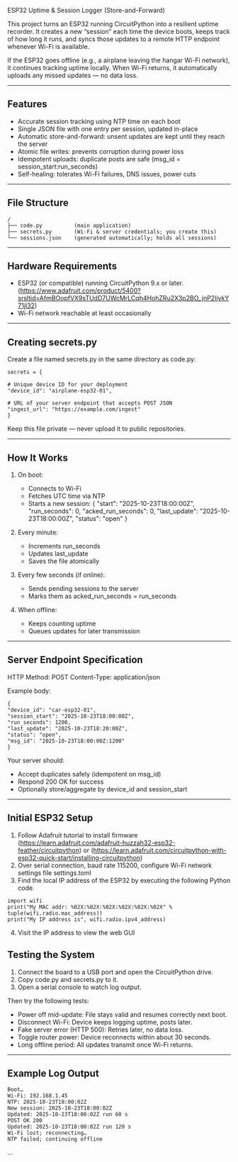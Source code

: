 ESP32 Uptime & Session Logger (Store-and-Forward)

This project turns an ESP32 running CircuitPython into a resilient uptime recorder.
It creates a new “session” each time the device boots, keeps track of how long it runs,
and syncs those updates to a remote HTTP endpoint whenever Wi-Fi is available.

If the ESP32 goes offline (e.g., a airplane leaving the hangar Wi-Fi network), it continues tracking uptime locally.
When Wi-Fi returns, it automatically uploads any missed updates — no data loss.

---

## Features

* Accurate session tracking using NTP time on each boot
* Single JSON file with one entry per session, updated in-place
* Automatic store-and-forward: unsent updates are kept until they reach the server
* Atomic file writes: prevents corruption during power loss
* Idempotent uploads: duplicate posts are safe (msg_id = session_start:run_seconds)
* Self-healing: tolerates Wi-Fi failures, DNS issues, power cuts

---

## File Structure
```
/
├── code.py          (main application)
├── secrets.py       (Wi-Fi & server credentials; you create this)
└── sessions.json    (generated automatically; holds all sessions)
```
---

## Hardware Requirements

* ESP32 (or compatible) running CircuitPython 9.x or later. (https://www.adafruit.com/product/5400?srsltid=AfmBOopfVX9sTUdD7UWcMrLCqh4HohZRu2X3p2BO_jnP2IiykY71jl32)
* Wi-Fi network reachable at least occasionally

---

## Creating secrets.py

Create a file named secrets.py in the same directory as code.py:
```
secrets = {

# Unique device ID for your deployment
"device_id": "airplane-esp32-01",

# URL of your server endpoint that accepts POST JSON
"ingest_url": "https://example.com/ingest"
}
```

Keep this file private — never upload it to public repositories.

---

## How It Works

1. On boot:

   * Connects to Wi-Fi
   * Fetches UTC time via NTP
   * Starts a new session:
     {
     "start": "2025-10-23T18:00:00Z",
     "run_seconds": 0,
     "acked_run_seconds": 0,
     "last_update": "2025-10-23T18:00:00Z",
     "status": "open"
     }

2. Every minute:

   * Increments run_seconds
   * Updates last_update
   * Saves the file atomically

3. Every few seconds (if online):

   * Sends pending sessions to the server
   * Marks them as acked_run_seconds = run_seconds

4. When offline:

   * Keeps counting uptime
   * Queues updates for later transmission

---

## Server Endpoint Specification

HTTP Method: POST
Content-Type: application/json

Example body:
```
{
"device_id": "car-esp32-01",
"session_start": "2025-10-23T18:00:00Z",
"run_seconds": 1200,
"last_update": "2025-10-23T18:20:00Z",
"status": "open",
"msg_id": "2025-10-23T18:00:00Z:1200"
}
```
Your server should:

* Accept duplicates safely (idempotent on msg_id)
* Respond 200 OK for success
* Optionally store/aggregate by device_id and session_start

---

## Initial ESP32 Setup
1. Follow Adafruit tutorial to install firmware (https://learn.adafruit.com/adafruit-huzzah32-esp32-feather/circuitpython) or (https://learn.adafruit.com/circuitpython-with-esp32-quick-start/installing-circuitpython)
2. Over serial connection, baud rate 115200, configure Wi-Fi network settings file settings.toml
3. Find the local IP address of the ESP32 by executing the following Python code.
```
import wifi 
print("My MAC addr: %02X:%02X:%02X:%02X:%02X:%02X" % tuple(wifi.radio.mac_address)) 
print("My IP address is", wifi.radio.ipv4_address)
```
4. Visit the IP address to view the web GUI

## Testing the System

1. Connect the board to a USB port and open the CircuitPython drive.
2. Copy code.py and secrets.py to it.
3. Open a serial console to watch log output.

Then try the following tests:

* Power off mid-update: File stays valid and resumes correctly next boot.
* Disconnect Wi-Fi: Device keeps logging uptime, posts later.
* Fake server error (HTTP 500): Retries later, no data loss.
* Toggle router power: Device reconnects within about 30 seconds.
* Long offline period: All updates transmit once Wi-Fi returns.

---


## Example Log Output
```
Boot…
Wi-Fi: 192.168.1.45
NTP: 2025-10-23T18:00:02Z
New session: 2025-10-23T18:00:02Z
Updated: 2025-10-23T18:00:02Z run 60 s
POST OK 200
Updated: 2025-10-23T18:00:02Z run 120 s
Wi-Fi lost; reconnecting…
NTP failed; continuing offline
```
...


